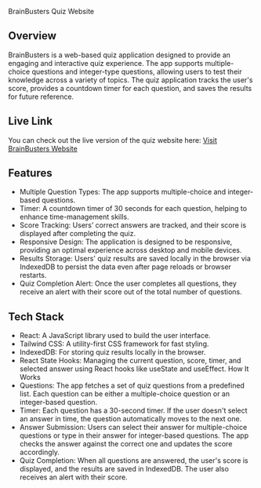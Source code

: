 BrainBusters Quiz Website
## Overview
BrainBusters is a web-based quiz application designed to provide an engaging and interactive quiz experience. The app supports multiple-choice questions and integer-type questions, allowing users to test their knowledge across a variety of topics. The quiz application tracks the user's score, provides a countdown timer for each question, and saves the results for future reference.

## Live Link
You can check out the live version of the quiz website here:
[Visit BrainBusters Website](https://brainbustersbd.netlify.app)

## Features
- Multiple Question Types: The app supports multiple-choice and integer-based questions.
- Timer: A countdown timer of 30 seconds for each question, helping to enhance time-management skills.
- Score Tracking: Users’ correct answers are tracked, and their score is displayed after completing the quiz.
- Responsive Design: The application is designed to be responsive, providing an optimal experience across desktop and mobile devices.
- Results Storage: Users' quiz results are saved locally in the browser via IndexedDB to persist the data even after page reloads or browser restarts.
- Quiz Completion Alert: Once the user completes all questions, they receive an alert with their score out of the total number of questions.

## Tech Stack
- React: A JavaScript library used to build the user interface.
- Tailwind CSS: A utility-first CSS framework for fast styling.
- IndexedDB: For storing quiz results locally in the browser.
- React State Hooks: Managing the current question, score, timer, and selected answer using React hooks like useState and useEffect.
How It Works
- Questions: The app fetches a set of quiz questions from a predefined list. Each question can be either a multiple-choice question or an integer-based question.
- Timer: Each question has a 30-second timer. If the user doesn't select an answer in time, the question automatically moves to the next one.
- Answer Submission: Users can select their answer for multiple-choice questions or type in their answer for integer-based questions. The app checks the answer against the correct one and updates the score accordingly.
- Quiz Completion: When all questions are answered, the user's score is displayed, and the results are saved in IndexedDB. The user also receives an alert with their score.